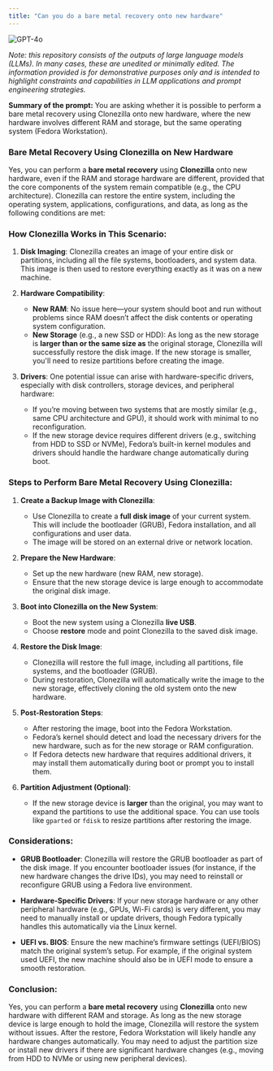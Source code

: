 ```yaml
---
title: "Can you do a bare metal recovery onto new hardware"
---
```

![GPT-4o](https://img.shields.io/badge/GPT--4o-3333FF?style=for-the-badge&logo=openai&logoColor=white)



*Note: this repository consists of the outputs of large language models (LLMs). In many cases, these are unedited or minimally edited. The information provided is for demonstrative purposes only and is intended to highlight constraints and capabilities in LLM applications and prompt engineering strategies.*


**Summary of the prompt:** You are asking whether it is possible to perform a bare metal recovery using Clonezilla onto new hardware, where the new hardware involves different RAM and storage, but the same operating system (Fedora Workstation).

### **Bare Metal Recovery Using Clonezilla on New Hardware**

Yes, you can perform a **bare metal recovery** using **Clonezilla** onto new hardware, even if the RAM and storage hardware are different, provided that the core components of the system remain compatible (e.g., the CPU architecture). Clonezilla can restore the entire system, including the operating system, applications, configurations, and data, as long as the following conditions are met:

### **How Clonezilla Works in This Scenario**:

1. **Disk Imaging**: Clonezilla creates an image of your entire disk or partitions, including all the file systems, bootloaders, and system data. This image is then used to restore everything exactly as it was on a new machine.

2. **Hardware Compatibility**:
   - **New RAM**: No issue here—your system should boot and run without problems since RAM doesn’t affect the disk contents or operating system configuration.
   - **New Storage** (e.g., a new SSD or HDD): As long as the new storage is **larger than or the same size as** the original storage, Clonezilla will successfully restore the disk image. If the new storage is smaller, you'll need to resize partitions before creating the image.

3. **Drivers**: One potential issue can arise with hardware-specific drivers, especially with disk controllers, storage devices, and peripheral hardware:
   - If you’re moving between two systems that are mostly similar (e.g., same CPU architecture and GPU), it should work with minimal to no reconfiguration.
   - If the new storage device requires different drivers (e.g., switching from HDD to SSD or NVMe), Fedora’s built-in kernel modules and drivers should handle the hardware change automatically during boot.

### **Steps to Perform Bare Metal Recovery Using Clonezilla**:

1. **Create a Backup Image with Clonezilla**:
   - Use Clonezilla to create a **full disk image** of your current system. This will include the bootloader (GRUB), Fedora installation, and all configurations and user data.
   - The image will be stored on an external drive or network location.

2. **Prepare the New Hardware**:
   - Set up the new hardware (new RAM, new storage).
   - Ensure that the new storage device is large enough to accommodate the original disk image.

3. **Boot into Clonezilla on the New System**:
   - Boot the new system using a Clonezilla **live USB**.
   - Choose **restore** mode and point Clonezilla to the saved disk image.

4. **Restore the Disk Image**:
   - Clonezilla will restore the full image, including all partitions, file systems, and the bootloader (GRUB).
   - During restoration, Clonezilla will automatically write the image to the new storage, effectively cloning the old system onto the new hardware.

5. **Post-Restoration Steps**:
   - After restoring the image, boot into the Fedora Workstation.
   - Fedora’s kernel should detect and load the necessary drivers for the new hardware, such as for the new storage or RAM configuration.
   - If Fedora detects new hardware that requires additional drivers, it may install them automatically during boot or prompt you to install them.

6. **Partition Adjustment (Optional)**:
   - If the new storage device is **larger** than the original, you may want to expand the partitions to use the additional space. You can use tools like `gparted` or `fdisk` to resize partitions after restoring the image.

### **Considerations**:

- **GRUB Bootloader**: Clonezilla will restore the GRUB bootloader as part of the disk image. If you encounter bootloader issues (for instance, if the new hardware changes the drive IDs), you may need to reinstall or reconfigure GRUB using a Fedora live environment.
  
- **Hardware-Specific Drivers**: If your new storage hardware or any other peripheral hardware (e.g., GPUs, Wi-Fi cards) is very different, you may need to manually install or update drivers, though Fedora typically handles this automatically via the Linux kernel.

- **UEFI vs. BIOS**: Ensure the new machine’s firmware settings (UEFI/BIOS) match the original system’s setup. For example, if the original system used UEFI, the new machine should also be in UEFI mode to ensure a smooth restoration.

### **Conclusion**:

Yes, you can perform a **bare metal recovery** using **Clonezilla** onto new hardware with different RAM and storage. As long as the new storage device is large enough to hold the image, Clonezilla will restore the system without issues. After the restore, Fedora Workstation will likely handle any hardware changes automatically. You may need to adjust the partition size or install new drivers if there are significant hardware changes (e.g., moving from HDD to NVMe or using new peripheral devices).